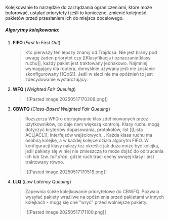 Kolejkowanie to narzędzie do zarządzania ograniczeniami, które może buforować, ustalać priorytety i jeśli to konieczne, zmienić kolejność pakietów przed przesłaniem ich do miejsca docelowego.

##### Algorytmy kolejkowania:
1. **FIFO** (*First In First Out*)
   >Kto pierwszy ten lepszy znamy od Trajdosa. Nie jest brany pod uwagę żaden priorytet czy [[Klasyfikacja i oznaczanie|klasy ruchu]], każdy pakiet jest traktowany jednakowo. Najmniej wymagający dla routera, domyślnie używany jeśli nie zostanie skonfigurowany [[QoS]]. Jeśli w sieci nie ma opóźnień to jest zdecydowanie wystarczający.
2. **WFQ** (*Weighted Fair Queuing*)
   >
   >![[Pasted image 20250517170208.png]]
3. **CBWFQ** (*Class-Based Weighted Fair Queuing*)
   >Rozszerza WFQ o obsługiwanie klas zdefiniowanych przez użytkowników, co daje nam większą kontrolę. Klasy ruchu mogą dotyczyć kryteriów dopasowania, protokołów, list [[Lista ACL|ACL]], interfejsów wejściowych... Każda klasa ruchu ma osobną kolejkę, a w każdej kolejce działa algorytm FIFO.  W konfiguracji klasy należy tez określić jak duża może być kolejka, jeśli pakiety się w niej nie zmieszczą to może dojść do odrzucenia ich lub tzw. *tail drop*, gdzie ruch traci cechy swojej klasy i jest traktowany równo.
   >
   >![[Pasted image 20250517170518.png]]
4. **LLQ** (*Low Latency Queuing*)
   >Zapewnia ścisłe kolejkowanie priorytetowe do CBWFQ. Pozwala wysyłać pakiety wrażliwe na opóźnienia przed pakietami w innych kolejkach - mogą się one "wryć" przed wolniejsze pakiety. 
   >
   >![[Pasted image 20250517171100.png]]